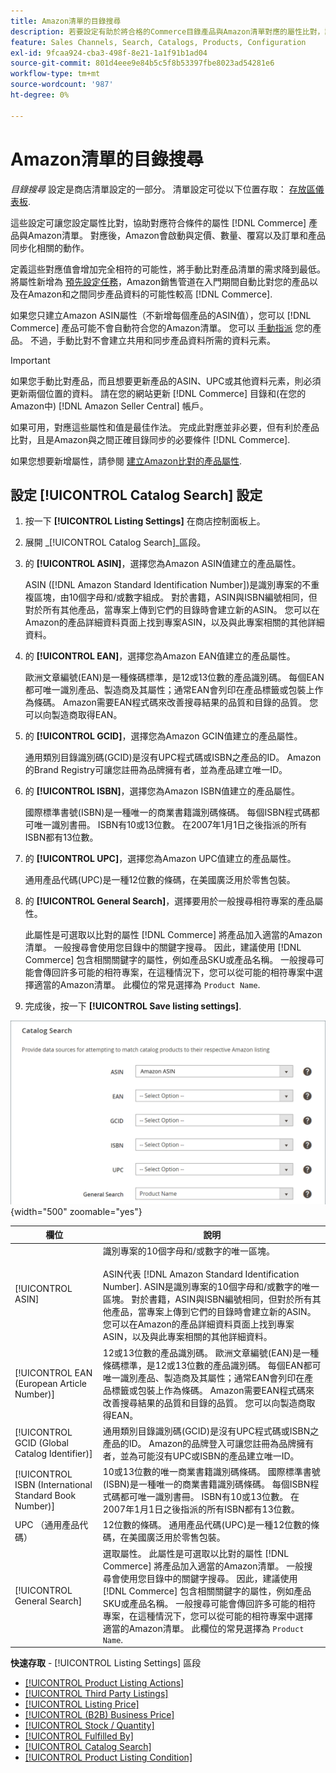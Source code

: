 ```yaml
---
title: Amazon清單的目錄搜尋
description: 若要設定有助於將合格的Commerce目錄產品與Amazon清單對應的屬性比對，請更新目錄搜尋設定。
feature: Sales Channels, Search, Catalogs, Products, Configuration
exl-id: 9fcaa924-cba3-498f-8e21-1a1f91b1ad04
source-git-commit: 801d4eee9e84b5c5f8b53397fbe8023ad54281e6
workflow-type: tm+mt
source-wordcount: '987'
ht-degree: 0%

---
```


# Amazon清單的目錄搜尋

_目錄搜尋_ 設定是商店清單設定的一部分。 清單設定可從以下位置存取： [存放區儀表板](./amazon-store-dashboard.md).

這些設定可讓您設定屬性比對，協助對應符合條件的屬性 [!DNL Commerce] 產品與Amazon清單。 對應後，Amazon會啟動與定價、數量、覆寫以及訂單和產品同步化相關的動作。

定義這些對應值會增加完全相符的可能性，將手動比對產品清單的需求降到最低。 將屬性新增為 [預先設定任務](./amazon-pre-setup-tasks.md)，Amazon銷售管道在入門期間自動比對您的產品以及在Amazon和之間同步產品資料的可能性較高 [!DNL Commerce].

如果您只建立Amazon ASIN屬性（不新增每個產品的ASIN值），您可以 [!DNL Commerce] 產品可能不會自動符合您的Amazon清單。 您可以 [手動指派](./creating-assigning-catalog-products.md) 您的產品。 不過，手動比對不會建立共用和同步產品資料所需的資料元素。

>[!IMPORTANT]
>
>如果您手動比對產品，而且想要更新產品的ASIN、UPC或其他資料元素，則必須更新兩個位置的資料。 請在您的網站更新 [!DNL Commerce] 目錄和(在您的Amazon中) [!DNL Amazon Seller Central] 帳戶。

如果可用，對應這些屬性和值是最佳作法。 完成此對應並非必要，但有利於產品比對，且是Amazon與之間正確目錄同步的必要條件 [!DNL Commerce].

如果您想要新增屬性，請參閱 [建立Amazon比對的產品屬性](./ob-creating-magento-attributes.md).

## 設定 [!UICONTROL Catalog Search] 設定

1. 按一下 **[!UICONTROL Listing Settings]** 在商店控制面板上。

1. 展開 _[!UICONTROL Catalog Search]_區段。

1. 的 **[!UICONTROL ASIN]**，選擇您為Amazon ASIN值建立的產品屬性。

   ASIN ([!DNL Amazon Standard Identification Number])是識別專案的不重複區塊，由10個字母和/或數字組成。 對於書籍，ASIN與ISBN編號相同，但對於所有其他產品，當專案上傳到它們的目錄時會建立新的ASIN。 您可以在Amazon的產品詳細資料頁面上找到專案ASIN，以及與此專案相關的其他詳細資料。

1. 的 **[!UICONTROL EAN]**，選擇您為Amazon EAN值建立的產品屬性。

   歐洲文章編號(EAN)是一種條碼標準，是12或13位數的產品識別碼。 每個EAN都可唯一識別產品、製造商及其屬性；通常EAN會列印在產品標籤或包裝上作為條碼。 Amazon需要EAN程式碼來改善搜尋結果的品質和目錄的品質。 您可以向製造商取得EAN。

1. 的 **[!UICONTROL GCID]**，選擇您為Amazon GCIN值建立的產品屬性。

   通用類別目錄識別碼(GCID)是沒有UPC程式碼或ISBN之產品的ID。 Amazon的Brand Registry可讓您註冊為品牌擁有者，並為產品建立唯一ID。

1. 的 **[!UICONTROL ISBN]**，選擇您為Amazon ISBN值建立的產品屬性。

   國際標準書號(ISBN)是一種唯一的商業書籍識別碼條碼。 每個ISBN程式碼都可唯一識別書冊。 ISBN有10或13位數。 在2007年1月1日之後指派的所有ISBN都有13位數。

1. 的 **[!UICONTROL UPC]**，選擇您為Amazon UPC值建立的產品屬性。

   通用產品代碼(UPC)是一種12位數的條碼，在美國廣泛用於零售包裝。

1. 的 **[!UICONTROL General Search]**，選擇要用於一般搜尋相符專案的產品屬性。

   此屬性是可選取以比對的屬性 [!DNL Commerce] 將產品加入適當的Amazon清單。 一般搜尋會使用您目錄中的關鍵字搜尋。 因此，建議使用 [!DNL Commerce] 包含相關關鍵字的屬性，例如產品SKU或產品名稱。 一般搜尋可能會傳回許多可能的相符專案，在這種情況下，您可以從可能的相符專案中選擇適當的Amazon清單。 此欄位的常見選擇為 `Product Name`.

1. 完成後，按一下 **[!UICONTROL Save listing settings]**.

![目錄搜尋](assets/amazon-catalog-search.png){width="500" zoomable="yes"}

| 欄位 | 說明 |
|--------------------------------------------------------|--------------------------------------------------------------------------------------------------------------------------------------------------------------------------------------------------------------------------------------------------------------------------------------------------------------------------------------------------------------------------------------------------------------------------------------------------------------------------------------------------------------------------------------|
| [!UICONTROL ASIN] | 識別專案的10個字母和/或數字的唯一區塊。<br><br>ASIN代表 [!DNL Amazon Standard Identification Number]. ASIN是識別專案的10個字母和/或數字的唯一區塊。 對於書籍，ASIN與ISBN編號相同，但對於所有其他產品，當專案上傳到它們的目錄時會建立新的ASIN。 您可以在Amazon的產品詳細資料頁面上找到專案ASIN，以及與此專案相關的其他詳細資料。 |
| [!UICONTROL EAN (European Article Number)] | 12或13位數的產品識別碼。 歐洲文章編號(EAN)是一種條碼標準，是12或13位數的產品識別碼。 每個EAN都可唯一識別產品、製造商及其屬性；通常EAN會列印在產品標籤或包裝上作為條碼。 Amazon需要EAN程式碼來改善搜尋結果的品質和目錄的品質。 您可以向製造商取得EAN。 |
| [!UICONTROL GCID (Global Catalog Identifier)] | 通用類別目錄識別碼(GCID)是沒有UPC程式碼或ISBN之產品的ID。 Amazon的品牌登入可讓您註冊為品牌擁有者，並為可能沒有UPC或ISBN的產品建立唯一ID。 |
| [!UICONTROL ISBN (International Standard Book Number)] | 10或13位數的唯一商業書籍識別碼條碼。 國際標準書號(ISBN)是一種唯一的商業書籍識別碼條碼。 每個ISBN程式碼都可唯一識別書冊。 ISBN有10或13位數。 在2007年1月1日之後指派的所有ISBN都有13位數。 |
| UPC （通用產品代碼） | 12位數的條碼。 通用產品代碼(UPC)是一種12位數的條碼，在美國廣泛用於零售包裝。 |
| [!UICONTROL General Search] | 選取屬性。 此屬性是可選取以比對的屬性 [!DNL Commerce] 將產品加入適當的Amazon清單。 一般搜尋會使用您目錄中的關鍵字搜尋。 因此，建議使用 [!DNL Commerce] 包含相關關鍵字的屬性，例如產品SKU或產品名稱。 一般搜尋可能會傳回許多可能的相符專案，在這種情況下，您可以從可能的相符專案中選擇適當的Amazon清單。 此欄位的常見選擇為 `Product Name`. |

**快速存取** - [!UICONTROL Listing Settings] 區段

- [[!UICONTROL Product Listing Actions]](./product-listing-actions.md)
- [[!UICONTROL Third Party Listings]](./third-party-listing-settings.md)
- [[!UICONTROL Listing Price]](./listing-price.md)
- [[!UICONTROL (B2B) Business Price]](./business-pricing.md)
- [[!UICONTROL Stock / Quantity]](./stock-quantity.md)
- [[!UICONTROL Fulfilled By]](./fulfilled-by.md)
- [[!UICONTROL Catalog Search]](./catalog-search.md)
- [[!UICONTROL Product Listing Condition]](./product-listing-condition.md)
